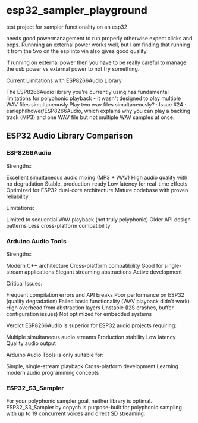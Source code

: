 # esp32_sampler_playground
test project for sampler functionality on an esp32

needs good powermanagement to run properly otherwise expect clicks and pops. Runnning an external power works well, but I am finding that running it from the 5vo on the esp into vin also gives good quality

if running on external power then you have to be really careful to manage the usb power vs external power to not fry something. 

Current Limitations with ESP8266Audio Library

The ESP8266Audio library you're currently using has fundamental limitations for polyphonic playback - it wasn't designed to play multiple WAV files simultaneously Play two wav files simultaneously? · Issue #24 · earlephilhower/ESP8266Audio, which explains why you can play a backing track (MP3) and one WAV file but not multiple WAV samples at once.

## ESP32 Audio Library Comparison

### ESP8266Audio
Strengths:

Excellent simultaneous audio mixing (MP3 + WAV)
High audio quality with no degradation
Stable, production-ready
Low latency for real-time effects
Optimized for ESP32 dual-core architecture
Mature codebase with proven reliability

Limitations:

Limited to sequential WAV playback (not truly polyphonic)
Older API design patterns
Less cross-platform compatibility

### Arduino Audio Tools
Strengths:

Modern C++ architecture
Cross-platform compatibility
Good for single-stream applications
Elegant streaming abstractions
Active development

Critical Issues:

Frequent compilation errors and API breaks
Poor performance on ESP32 (quality degradation)
Failed basic functionality (WAV playback didn't work)
High overhead from abstraction layers
Unstable (I2S crashes, buffer configuration issues)
Not optimized for embedded systems

Verdict
ESP8266Audio is superior for ESP32 audio projects requiring:

Multiple simultaneous audio streams
Production stability
Low latency
Quality audio output

Arduino Audio Tools is only suitable for:

Simple, single-stream playback
Cross-platform development
Learning modern audio programming concepts

### ESP32_S3_Sampler

For your polyphonic sampler goal, neither library is optimal. ESP32_S3_Sampler by copych is purpose-built for polyphonic sampling with up to 19 concurrent voices and direct SD streaming.
